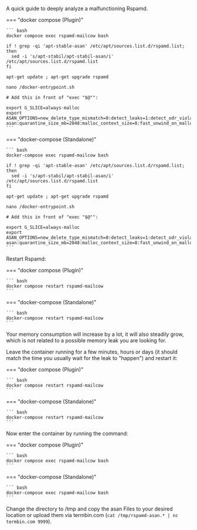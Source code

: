 A quick guide to deeply analyze a malfunctioning Rspamd.

=== "docker compose (Plugin)"

    ``` bash
    docker compose exec rspamd-mailcow bash

    if ! grep -qi 'apt-stable-asan' /etc/apt/sources.list.d/rspamd.list; then
      sed -i 's/apt-stabil/apt-stabil-asan/i' /etc/apt/sources.list.d/rspamd.list
    fi

    apt-get update ; apt-get upgrade rspamd

    nano /docker-entrypoint.sh

    # Add this in front of "exec "$@"":

    export G_SLICE=always-malloc
    export ASAN_OPTIONS=new_delete_type_mismatch=0:detect_leaks=1:detect_odr_violation=0:log_path=/tmp/rspamd-asan:quarantine_size_mb=2048:malloc_context_size=8:fast_unwind_on_malloc=0
    ```

=== "docker-compose (Standalone)"

    ``` bash
    docker-compose exec rspamd-mailcow bash

    if ! grep -qi 'apt-stable-asan' /etc/apt/sources.list.d/rspamd.list; then
      sed -i 's/apt-stabil/apt-stabil-asan/i' /etc/apt/sources.list.d/rspamd.list
    fi

    apt-get update ; apt-get upgrade rspamd

    nano /docker-entrypoint.sh

    # Add this in front of "exec "$@"":

    export G_SLICE=always-malloc
    export ASAN_OPTIONS=new_delete_type_mismatch=0:detect_leaks=1:detect_odr_violation=0:log_path=/tmp/rspamd-asan:quarantine_size_mb=2048:malloc_context_size=8:fast_unwind_on_malloc=0
    ```

Restart Rspamd:

=== "docker compose (Plugin)"

    ``` bash
    docker compose restart rspamd-mailcow
    ```

=== "docker-compose (Standalone)"

    ``` bash
    docker-compose restart rspamd-mailcow
    ```

Your memory consumption will increase by a lot, it will also steadily grow, which is not related to a possible memory leak you are looking for.

Leave the container running for a few minutes, hours or days (it should match the time you usually wait for the leak to "happen") and restart it:

=== "docker compose (Plugin)"

    ``` bash
    docker compose restart rspamd-mailcow
    ```

=== "docker-compose (Standalone)"

    ``` bash
    docker-compose restart rspamd-mailcow
    ```

Now enter the container by running the command:

=== "docker compose (Plugin)"

    ``` bash
    docker compose exec rspamd-mailcow bash
    ```

=== "docker-compose (Standalone)"

    ``` bash
    docker-compose exec rspamd-mailcow bash
    ```


Change the directory to /tmp and copy the asan Files to your desired location or upload them via termbin.com (`cat /tmp/rspamd-asan.* | nc termbin.com 9999`).